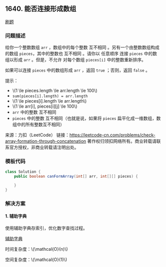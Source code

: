 <script src="https://cdn.bootcss.com/mathjax/2.7.7/MathJax.js?config=TeX-AMS-MML_HTMLorMML"></script>

## 1640. 能否连接形成数组

[刷题](qu1640/solu/Solution.java)

### 问题描述

给你一个整数数组 `arr` ，数组中的每个整数 互不相同 。另有一个由整数数组构成的数组 `pieces`，其中的整数也 互不相同 。请你以 任意顺序 连接 `pieces` 中的数组以形成 `arr` 。但是，不允许 对每个数组 `pieces[i]` 中的整数重新排序。

如果可以连接 `pieces` 中的数组形成 `arr` ，返回 `true` ；否则，返回 `false` 。

提示：

* \\(1 \le pieces.length \le arr.length \le 100\\)
* `sum(pieces[i].length) = arr.length`
* \\(1 \le pieces[i].length \le arr.length\\)
* \\(1 \le arr[i], pieces[i]\[j] \le 100\\)
* `arr` 中的整数 互不相同
* `pieces` 中的整数 互不相同（也就是说，如果将 `pieces` 扁平化成一维数组，数组中的所有整数互不相同）

来源：力扣（LeetCode）
链接：https://leetcode-cn.com/problems/check-array-formation-through-concatenation
著作权归领扣网络所有。商业转载请联系官方授权，非商业转载请注明出处。

### 模板代码

``` java
class Solution {
    public boolean canFormArray(int[] arr, int[][] pieces) {

    }
}
```

### 解决方案

#### 1. 辅助字典

使用辅助字典存索引，优化数字查找过程。

[辅助字典](qu1640/solu1/Solution.java)

时间复杂度：\\(\mathcal{O}(n)\\)

空间复杂度：\\(\mathcal{O}(1)\\)
